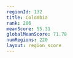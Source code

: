 ```yaml
---
regionId: 132
title: Colombia
rank: 206
meanScore: 55.31
globalMeanScore: 71.78
numRegions: 220
layout: region_score
---
```

